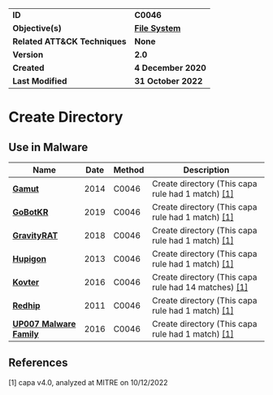 <table>
<tr>
<td><b>ID</b></td>
<td><b>C0046</b></td>
</tr>
<tr>
<td><b>Objective(s)</b></td>
<td><b><a href="../file-system">File System</a></b></td>
</tr>
<tr>
<td><b>Related ATT&CK Techniques</b></td>
<td><b>None</b></td>
</tr>
<tr>
<td><b>Version</b></td>
<td><b>2.0</b></td>
</tr>
<tr>
<td><b>Created</b></td>
<td><b>4 December 2020</b></td>
</tr>
<tr>
<td><b>Last Modified</b></td>
<td><b>31 October 2022</b></td>
</tr>
</table>


# Create Directory


## Use in Malware

|Name|Date|Method|Description|
|---|---|---|---|
|[**Gamut**](../xample-malware/gamut.md)|2014|C0046|Create directory (This capa rule had 1 match) [[1]](#1)|
|[**GoBotKR**](../xample-malware/gobotkr.md)|2019|C0046|Create directory (This capa rule had 1 match) [[1]](#1)|
|[**GravityRAT**](../xample-malware/gravity-rat.md)|2018|C0046|Create directory (This capa rule had 1 match) [[1]](#1)|
|[**Hupigon**](../xample-malware/hupigon.md)|2013|C0046|Create directory (This capa rule had 1 match) [[1]](#1)|
|[**Kovter**](../xample-malware/kovter.md)|2016|C0046|Create directory (This capa rule had 14 matches) [[1]](#1)|
|[**Redhip**](../xample-malware/rebhip.md)|2011|C0046|Create directory (This capa rule had 1 match) [[1]](#1)|
|[**UP007 Malware Family**](../xample-malware/up007.md)|2016|C0046|Create directory (This capa rule had 1 match) [[1]](#1)|

## References

<a name="1">[1]</a> capa v4.0, analyzed at MITRE on 10/12/2022

